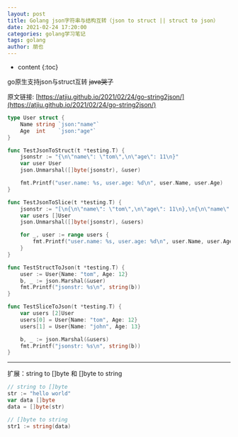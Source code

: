 ```yaml
---
layout: post
title: Golang json字符串与结构互转（json to struct || struct to json）
date: 2021-02-24 17:20:00
categories: golang学习笔记
tags: golang
author: 朋也
---
```


* content
{:toc}

go原生支持json与struct互转 ~~java哭了~~

原文链接: [https://atjiu.github.io/2021/02/24/go-string2json/](https://atjiu.github.io/2021/02/24/go-string2json/)

```go
type User struct {
    Name string `json:"name"`
    Age  int    `json:"age"`
}

func TestJsonToStruct(t *testing.T) {
    jsonstr := "{\n\"name\": \"tom\",\n\"age\": 11\n}"
    var user User
    json.Unmarshal([]byte(jsonstr), &user)

    fmt.Printf("user.name: %s, user.age: %d\n", user.Name, user.Age)
}

func TestJsonToSlice(t *testing.T) {
    jsonstr := "[\n{\n\"name\": \"tom\",\n\"age\": 11\n},\n{\n\"name\": \"john\",\n\"age\": 12\n}\n]"
    var users []User
    json.Unmarshal([]byte(jsonstr), &users)

    for _, user := range users {
        fmt.Printf("user.name: %s, user.age: %d\n", user.Name, user.Age)
    }
}

func TestStructToJson(t *testing.T) {
    user := User{Name: "tom", Age: 12}
    b, _ := json.Marshal(&user)
    fmt.Printf("jsonstr: %s\n", string(b))
}

func TestSliceToJson(t *testing.T) {
    var users [2]User
    users[0] = User{Name: "tom", Age: 12}
    users[1] = User{Name: "john", Age: 13}

    b, _ := json.Marshal(&users)
    fmt.Printf("jsonstr: %s\n", string(b))
}
```

-----------------

扩展：string to []byte 和 []byte to string

```go
// string to []byte
str := "hello world"
var data []byte
data = []byte(str)

// []byte to string
str1 := string(data)
```
